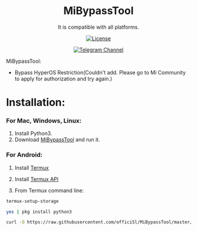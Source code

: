 <div align="center">

# MiBypassTool

It is compatible with all platforms.

[![License](https://img.shields.io/badge/License-Apache_2.0-blue.svg)](./LICENSE)

[![Telegram Channel](https://img.shields.io/badge/-telegram-red?color=white&logo=telegram&logoColor=blue)](https://t.me/Offici5l_Channel)

</div>

MiBypassTool:

- Bypass HyperOS Restriction(Couldn't add. Please go to Mi Community to apply for authorization and try again.)

# Installation:

### For Mac, Windows, Linux:

1. Install Python3.
2. Download [MiBypassTool](https://codeload.github.com/offici5l/MiBypassTool/zip/refs/heads/main) and run it.

### For Android:

1. Install [Termux](https://github.com/termux/termux-app/releases/tag/v0.118.0)

2. Install [Termux API](https://github.com/termux/termux-api/releases/download/v0.50.1/termux-api_v0.50.1+github-debug.apk)

3. From Termux command line:
```bash
termux-setup-storage
```
```bash
yes | pkg install python3
```
```bash
curl -O https://raw.githubusercontent.com/offici5l/MiBypassTool/master/MiBypassTool && python MiBypassTool
```